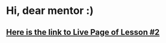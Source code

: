 # Hi, dear mentor :) 
## [Here is the link to Live Page of Lesson #2](https://preinspiron.github.io/goit-markup-hw-02/)
